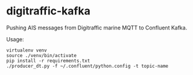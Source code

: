 # digitraffic-kafka

Pushing AIS messages from Digitraffic marine MQTT to Confluent Kafka.

Usage:
```
virtualenv venv
source ./venv/bin/activate
pip install -r requirements.txt
./producer_dt.py -f ~/.confluent/python.config -t topic-name
```
